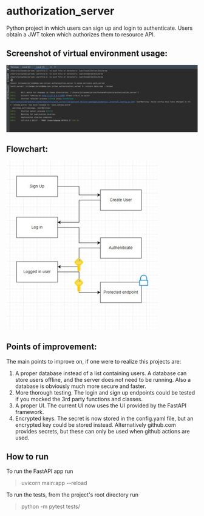 # authorization_server
Python project in which users can sign up and login to authenticate. Users obtain a JWT token which authorizes them to resource API.

## Screenshot of virtual environment usage:
<img src="resources/conda_environment.png" alt="stp stacks chart" width="1000"/>

## Flowchart:
<img src="resources/drawio.jpeg" alt="stp stacks chart" width="400"/>



## Points of improvement:
The main points to improve on, if one were to realize this projects are:

1. A proper database instead of a list containing users. 
A database can store users offline, and the server does not need to be running. 
Also a database is obviously much more secure and faster.
2. More thorough testing. The login and sign up endpoints could be tested
if you mocked the 3rd party functions and classes.
3. A proper UI. The current UI now uses the UI provided by the FastAPI framework.
4. Encrypted keys. The secret is now stored in the config.yaml file, but 
an encrypted key could be stored instead. Alternatively github.com provides
secrets, but these can only be used when github actions are used.

## How to run
To run the FastAPI app run 
> uvicorn main:app --reload

To run the tests, from the project's root directory run
> python -m pytest tests/
